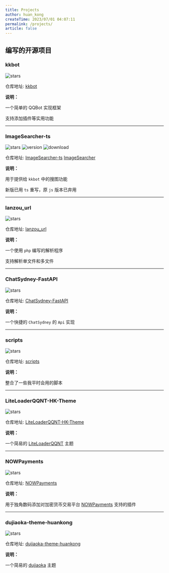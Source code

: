 ```yaml
---
title: Projects
author: huan_kong
createTime: 2023/07/01 04:07:11
permalink: /projects/
article: false
---
```


## 编写的开源项目

### kkbot

![stars](https://img.shields.io/github/stars/huankong233/kkbot?style=social)

仓库地址: [kkbot](https://github.com/huankong233/kkbot)

**说明：**

一个简单的 QQBot 实现框架

支持添加插件等实用功能

---

### ImageSearcher-ts

![stars](https://img.shields.io/github/stars/huankong233/ImageSearcher-ts?style=social)
![version](https://img.shields.io/npm/v/image_searcher?style=flat-square)
![download](https://img.shields.io/npm/dt/image_searcher?style=flat-square)

仓库地址: [ImageSearcher-ts](https://github.com/huankong233/ImageSearcher-ts) [ImageSearcher](https://github.com/huankong233/ImageSearcher)

**说明：**

用于提供给 `kkbot` 中的搜图功能

新版已用 `ts` 重写，原 `js` 版本已弃用

---

### lanzou_url

![stars](https://img.shields.io/github/stars/huankong233/lanzou_url?style=social)

仓库地址: [lanzou_url](https://github.com/huankong233/lanzou_url)

**说明：**

一个使用 `php` 编写的解析程序

支持解析单文件和多文件

---

### ChatSydney-FastAPI

![stars](https://img.shields.io/github/stars/huankong233/ChatSydney-FastAPI?style=social)

仓库地址: [ChatSydney-FastAPI](https://github.com/huankong233/ChatSydney-FastAPI)

**说明：**

一个快捷的 `ChatSydney` 的 `Api` 实现

---

### scripts

![stars](https://img.shields.io/github/stars/huankong233/scripts?style=social)

仓库地址: [scripts](https://github.com/huankong233/scripts)

**说明：**

整合了一些我平时会用的脚本

---

### LiteLoaderQQNT-HK-Theme

![stars](https://img.shields.io/github/stars/huankong233/LiteLoaderQQNT-HK-Theme?style=social)

仓库地址: [LiteLoaderQQNT-HK-Theme](https://github.com/huankong233/LiteLoaderQQNT-HK-Theme)

**说明：**

一个简易的 [LiteLoaderQQNT](https://github.com/mo-jinran/LiteLoaderQQNT) 主题

---

### NOWPayments

![stars](https://img.shields.io/github/stars/huankong233/NOWPayments?style=social)

仓库地址: [NOWPayments](https://github.com/huankong233/NOWPayments)

**说明：**

用于独角数码添加对加密货币交易平台 [NOWPayments](https://nowpayments.io/) 支持的插件

---

### dujiaoka-theme-huankong

![stars](https://img.shields.io/github/stars/huankong233/dujiaoka-theme-huankong?style=social)

仓库地址: [dujiaoka-theme-huankong](https://github.com/huankong233/dujiaoka-theme-huankong)

**说明：**

一个简易的 [dujiaoka](https://github.com/assimon/dujiaoka) 主题

